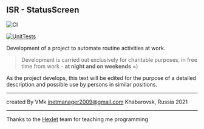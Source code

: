 ## ISR - StatusScreen

![CI](https://github.com/VitaMinKin/isr/workflows/CI/badge.svg?branch=master)

[![UnitTests](https://github.com/VitaMinKin/isr/actions/workflows/laravel.yml/badge.svg)](https://github.com/VitaMinKin/isr/actions/workflows/laravel.yml)

Development of a project to automate routine activities at work.

> Development is carried out exclusively for charitable purposes, in free time from work - __at night and on weekends__ =)

As the project develops, this text will be edited for the purpose of a detailed description and possible use by persons in similar positions.

***
created By VMk
inetmanager2009@gmail.com
Khabarovsk, Russia
2021

***

Thanks to the [Hexlet](https://ru.hexlet.io/u/vitaminkin) team for teaching me programming
